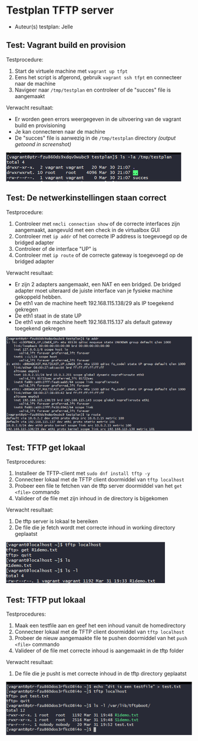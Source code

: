 # Testplan TFTP server

- Auteur(s) testplan: Jelle

## Test: Vagrant build en provision

Testprocedure:

1. Start de virtuele machine met `vagrant up tfpt`
2. Eens het script is afgerond, gebruik `vagrant ssh tfpt` en connecteer naar de machine
3. Navigeer naar `/tmp/testplan` en controleer of de "succes" file is aangemaakt

Verwacht resultaat:

- Er worden geen errors weergegeven in de uitvoering van de vagrant build en provisioning
- Je kan connecteren naar de machine
- De "succes" file is aanwezig in de `/tmp/testplan` directory _(output getoond in screenshot)_

![succes file](./img/tfpt-testplan-1.png)

## Test: De netwerkinstellingen staan correct

Testprocedure:

1. Controleer met `nmcli connection show` of de correcte interfaces zijn aangemaakt, aangevuld met een check in de virtualbox GUI
2. Controleer met `ip addr` of het correcte IP address is toegevoegd op de bridged adapter
3. Controleer of de interface "UP" is
4. Controleer met `ip route` of de correcte gateway is toegevoegd op de bridged adapter

Verwacht resultaat:

- Er zijn 2 adapters aangemaakt, een NAT en een bridged. De bridged adapter moet uiteraard de juiste interface van je fysieke machine gekoppeld hebben.
- De eth1 van de machine heeft 192.168.115.138/29 als IP toegekend gekregen
- De eth1 staat in de state UP
- De eth1 van de machine heeft 192.168.115.137 als default gateway toegekend gekregen

![Netwerk settings](./img/tfpt-testplan-2.png)

## Test: TFTP get lokaal

Testprocedures:

1. Installeer de TFTP-client met `sudo dnf install tftp -y`
2. Connecteer lokaal met de TFTP client doormiddel van `tftp localhost`
3. Probeer een file te fetchen van de tftp server doormiddel van het `get <file>` commando
4. Valideer of de file met zijn inhoud in de directory is bijgekomen

Verwacht resultaat:

1. De tftp server is lokaal te bereiken
2. De file die je fetch wordt met correcte inhoud in working directory geplaatst

![GET tftp](./img/tftp-testplan-3.png)

## Test: TFTP put lokaal

Testprocedures:

1. Maak een testfile aan en geef het een inhoud vanuit de homedirectory
2. Connecteer lokaal met de TFTP client doormiddel van `tftp localhost`
3. Probeer de nieuw aangemaakte file te pushen doormiddel van het `push <file>` commando
4. Valideer of de file met correcte inhoud is aangemaakt in de tftp folder

Verwacht resultaat:

1. De file die je pusht is met correcte inhoud in de tftp directory geplaatst

![PUT tftp](./img/tftp-testplan-4.png)
